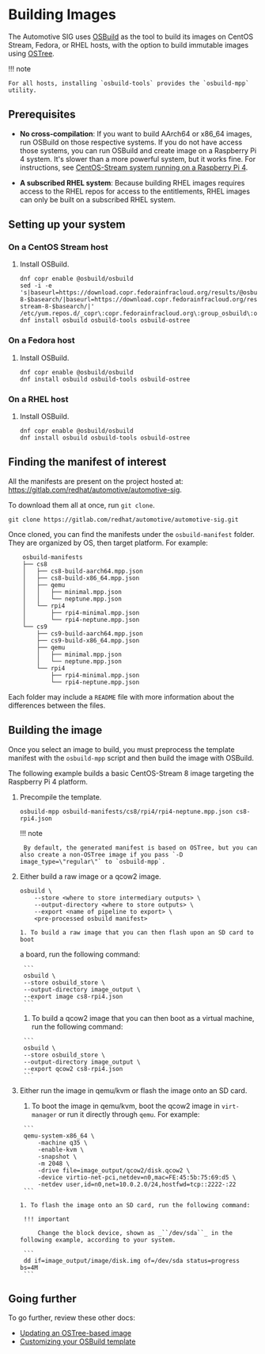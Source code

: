 # Building Images

The Automotive SIG uses [OSBuild](https://www.osbuild.org/) as the tool to build
its images on CentOS Stream, Fedora, or RHEL hosts, with the option to build immutable images using [OSTree](https://ostreedev.github.io/ostree/introduction/).

!!! note

    For all hosts, installing `osbuild-tools` provides the `osbuild-mpp` utility.

## Prerequisites

- **No cross-compilation**: If you want to build
  AArch64 or x86_64 images, run OSBuild on those respective systems. If you do not have access those systems, you can run OSBuild and create image
  on a Raspberry Pi 4 system. It's slower than a more powerful system, but it
  works fine.
  For instructions, see [CentOS-Stream system running on a
  Raspberry Pi 4](centos_stream_pi4.md).

- **A subscribed RHEL system**: Because building RHEL images requires access to the
  RHEL repos for access to the entitlements, RHEL images
  can only be built on a subscribed RHEL system.

## Setting up your system

### On a CentOS Stream host

1. Install OSBuild.

     ```
     dnf copr enable @osbuild/osbuild
     sed -i -e 's|baseurl=https://download.copr.fedorainfracloud.org/results/@osbuild/osbuild/epel-8-$basearch/|baseurl=https://download.copr.fedorainfracloud.org/results/@osbuild/osbuild/centos-stream-8-$basearch/|' /etc/yum.repos.d/_copr\:copr.fedorainfracloud.org\:group_osbuild\:osbuild.repo
     dnf install osbuild osbuild-tools osbuild-ostree
     ```


### On a Fedora host

1. Install OSBuild.

     ```
     dnf copr enable @osbuild/osbuild
     dnf install osbuild osbuild-tools osbuild-ostree
     ```


### On a RHEL host

1. Install OSBuild.

     ```
     dnf copr enable @osbuild/osbuild
     dnf install osbuild osbuild-tools osbuild-ostree
     ```


## Finding the manifest of interest

All the manifests are present on the project hosted at: https://gitlab.com/redhat/automotive/automotive-sig.

To download them all at once, run `git clone`.

```
git clone https://gitlab.com/redhat/automotive/automotive-sig.git
```

Once cloned, you can find the manifests under the `osbuild-manifest` folder.
They are organized by OS, then target platform. For example:
```
    osbuild-manifests
    ├── cs8
    │   ├── cs8-build-aarch64.mpp.json
    │   ├── cs8-build-x86_64.mpp.json
    │   ├── qemu
    │   │   ├── minimal.mpp.json
    │   │   └── neptune.mpp.json
    │   └── rpi4
    │       ├── rpi4-minimal.mpp.json
    │       └── rpi4-neptune.mpp.json
    └── cs9
        ├── cs9-build-aarch64.mpp.json
        ├── cs9-build-x86_64.mpp.json
        ├── qemu
        │   ├── minimal.mpp.json
        │   └── neptune.mpp.json
        └── rpi4
            ├── rpi4-minimal.mpp.json
            └── rpi4-neptune.mpp.json
```

Each folder may include a `README` file with more information
about the differences between the files.

## Building the image

Once you select an image to build, you must preprocess the
template manifest with the `osbuild-mpp` script and then build the
image with OSBuild.

The following example builds a basic CentOS-Stream 8 image
targeting the Raspberry Pi 4 platform.

1. Precompile the template.

    ```
    osbuild-mpp osbuild-manifests/cs8/rpi4/rpi4-neptune.mpp.json cs8-rpi4.json
    ```

    !!! note

        By default, the generated manifest is based on OSTree, but you can also create a non-OSTree image if you pass `-D image_type=\"regular\"` to `osbuild-mpp`.

1. Either build a raw image or a qcow2 image.

     ```
     osbuild \
         --store <where to store intermediary outputs> \
         --output-directory <where to store outputs> \
         --export <name of pipeline to export> \
         <pre-processed osbuild manifest>
     ```

       1. To build a raw image that you can then flash upon an SD card to boot
    a board, run the following command:

        ```
        osbuild \
        --store osbuild_store \
        --output-directory image_output \
        --export image cs8-rpi4.json
        ```

      1. To build a qcow2 image that you can then boot as a virtual machine, run the following command:

        ```
        osbuild \
        --store osbuild_store \
        --output-directory image_output \
        --export qcow2 cs8-rpi4.json
        ```

1. Either run the image in qemu/kvm or flash the image onto an SD card.

      1. To boot the image in qemu/kvm, boot the qcow2 image in `virt-manager` or run it
      directly through `qemu`. For example:

        ```
        qemu-system-x86_64 \
            -machine q35 \
            -enable-kvm \
            -snapshot \
            -m 2048 \
            -drive file=image_output/qcow2/disk.qcow2 \
            -device virtio-net-pci,netdev=n0,mac=FE:45:5b:75:69:d5 \
            -netdev user,id=n0,net=10.0.2.0/24,hostfwd=tcp::2222-:22
        ```

       1. To flash the image onto an SD card, run the following command:

        !!! important

            Change the block device, shown as _``/dev/sda``_ in the following example, according to your system.

        ```
        dd if=image_output/image/disk.img of=/dev/sda status=progress bs=4M
        ```

## Going further

To go further, review these other docs:

* [Updating an OSTree-based image](updating_ostree.md)
* [Customizing your OSBuild template](customize_template.md)
